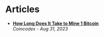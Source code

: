 # Articles

- [**How Long Does It Take to Mine 1 Bitcoin**](https://coincodex.com/article/31820/how-long-does-it-take-to-mine-1-bitcoin/)
  <br/>_Coincodex - Aug 31, 2023_
